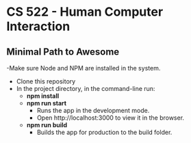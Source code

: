 # CS 522 - Human Computer Interaction

## Minimal Path to Awesome

-Make sure Node and NPM are installed in the system.
- Clone this repository
- In the project directory, in the command-line run:
  - **npm install**
  - **npm run start**
    - Runs the app in the development mode.
    - Open http://localhost:3000 to view it in the browser.
  - **npm run build**
    - Builds the app for production to the build folder.


